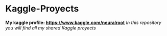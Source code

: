 # Kaggle-Proyects
**My kaggle profile: https://www.kaggle.com/neuralroot**
*In this repository you will find all my shared Kaggle proyects*

